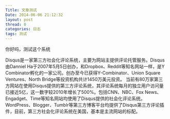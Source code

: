 ```yaml
---
Title: 文章测试
Date: 2014-06-06 21:12:32
layout: post
thread: 0
categories: 日志
tags: 测试
---
```


你好吗，测试这个系统

Disqus是一家第三方社会化评论系统，主要为网站主提供评论托管服务。Disqus由Danniel Ha于2007年5月5日创办，和Dropbox、Reddit等知名网站一样，是Y Combinator孵化的一家公司。创办至今已获得Y-Combinator、Union Square Ventures、North Bridge等投资机构共计1450万美元投资。
当前有80万家第三方网站在使用Disqus提供的第三方评论系统，其评论系统每月的独立用户访问量已接近5亿，这一数字较2010年增长了500%。包括CNN、NBC、Fox News、Engadget、Time等知名网站均使用了Disqus提供的社会化评论系统。WordPress、Blogger、Tumblr等第三方博客平台均提供了Disqus第三方评论插件，目前，第三方社会化评论系统在美国，基本是主流网站的标配。
